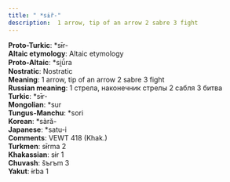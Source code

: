 ```yaml
---
title: " *sɨ̄r-"
description:  1 arrow, tip of an arrow 2 sabre 3 fight
---
```


<strong>Proto-Turkic</strong>:  *sɨ̄r-<br>
<strong>Altaic etymology</strong>:  Altaic etymology<br>
<strong> Proto-Altaic</strong>:  *si̯ū́ra<br>
<strong>Nostratic</strong>:  Nostratic<br>
<strong>Meaning</strong>:  1 arrow, tip of an arrow 2 sabre 3 fight<br>
<strong>Russian meaning</strong>:  1 стрела, наконечник стрелы 2 сабля 3 битва<br>
<strong>Turkic</strong>:  *sɨ̄r-<br>
<strong>Mongolian</strong>:  *sur<br>
<strong>Tungus-Manchu</strong>:  *sori<br>
<strong>Korean</strong>:  *sàră-<br>
<strong>Japanese</strong>:  *satu-i<br>
<strong>Comments</strong>:  VEWT 418 (Khak.)<br>
<strong>Turkmen</strong>:  sɨ̄rma 2<br>
<strong>Khakassian</strong>:  sɨr 1<br>
<strong>Chuvash</strong>:  šъrъm 3<br>
<strong>Yakut</strong>:  ɨrba 1<br>



